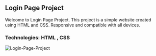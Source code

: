 <h2>Login Page Project</h2>
Welcome to Login Page Project. This project is a simple website created using HTML and CSS. Responsive and compatible with all devices.

<h3>Technologies:  HTML , CSS</h3>


![Login-Page-Project](https://github.com/user-attachments/assets/805fb243-fbba-48c6-82f0-5736f7a8d4d7)
